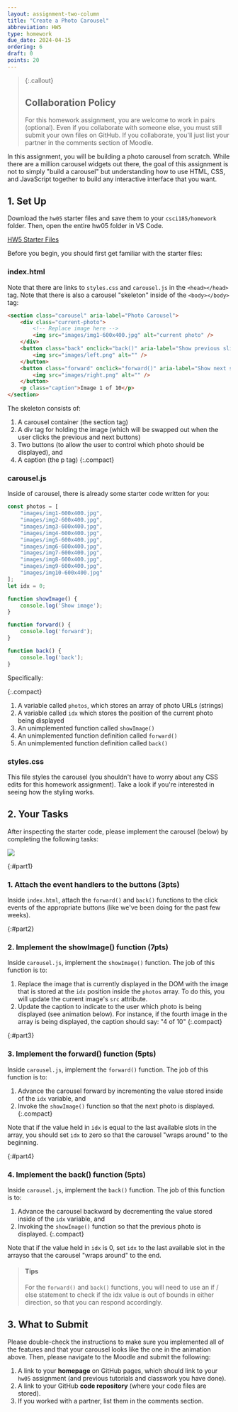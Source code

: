```yaml
---
layout: assignment-two-column
title: "Create a Photo Carousel"
abbreviation: HW5
type: homework
due_date: 2024-04-15
ordering: 6
draft: 0
points: 20
---
```


<style>
    .medium {
        margin: 0 auto;
        display: block;
    }
</style>

> {:.callout}
> ## Collaboration Policy
> For this homework assignment, you are welcome to work in pairs (optional). Even if you collaborate with someone else, you must still submit your own files on GitHub. If you collaborate, you'll just list your partner in the comments section of Moodle. 

In this assignment, you will be building a photo carousel from scratch. While there are a million carousel widgets out there, the goal of this assignment is not to simply "build a carousel" but understanding how to use HTML, CSS, and JavaScript together to build any interactive interface that you want. 


## 1. Set Up
Download the `hw05` starter files and save them to your `csci185/homework` folder. Then, open the entire hw05 folder in VS Code.

<a href="/spring2024/course-files/homework/hw05.zip" class="nu-button">HW5 Starter Files <i class="fas fa-download"></i></a>

Before you begin, you should first get familiar with the starter files:

### index.html
Note that there are links to `styles.css` and `carousel.js` in the `<head></head>` tag. Note that there is also a carousel "skeleton" inside of the `<body></body>` tag: 

```html
<section class="carousel" aria-label="Photo Carousel">
    <div class="current-photo">
        <!-- Replace image here -->
        <img src="images/img1-600x400.jpg" alt="current photo" />
    </div> 
    <button class="back" onclick="back()" aria-label="Show previous slide">
        <img src="images/left.png" alt="" />
    </button>
    <button class="forward" onclick="forward()" aria-label="Show next slide">
        <img src="images/right.png" alt="" />
    </button>
    <p class="caption">Image 1 of 10</p>
</section>
```

The skeleton consists of:
1. A carousel container (the section tag)
2. A div tag for holding the image (which will be swapped out when the user clicks the previous and next buttons)
3. Two buttons (to allow the user to control which photo should be displayed), and
4. A caption (the p tag)
{:.compact}

### carousel.js
Inside of carousel, there is already some starter code written for you:

```js
const photos = [
    "images/img1-600x400.jpg",
    "images/img2-600x400.jpg",
    "images/img3-600x400.jpg",
    "images/img4-600x400.jpg",
    "images/img5-600x400.jpg",
    "images/img6-600x400.jpg",
    "images/img7-600x400.jpg",
    "images/img8-600x400.jpg",
    "images/img9-600x400.jpg",
    "images/img10-600x400.jpg"
];
let idx = 0;

function showImage() {
    console.log('Show image');
}

function forward() {
    console.log('forward');
}

function back() {
    console.log('back');
}
```

Specifically:

{:.compact}
1. A variable called `photos`, which stores an array of photo URLs (strings)
1. A variable called `idx` which stores the position of the current photo being displayed
1. An unimplemented function called `showImage()`
1. An unimplemented function definition called `forward()`
1. An unimplemented function definition called `back()`

### styles.css
This file styles the carousel (you shouldn't have to worry about any CSS edits for this homework assignment). Take a look if you're interested in seeing how the styling works.


## 2. Your Tasks
After inspecting the starter code, please implement the carousel (below) by completing the following tasks:

<img class="medium" src="/spring2024/assets/images/homework/hw06/demo.gif"/>


{:#part1}
### 1. Attach the event handlers to the buttons (3pts)
Inside `index.html`, attach the `forward()` and `back()` functions to the click events of the appropriate buttons (like we've been doing for the past few weeks).

{:#part2}
### 2. Implement the showImage() function (7pts)
Inside `carousel.js`, implement the `showImage()` function. The job of this function is to:
1. Replace the image that is currently displayed in the DOM with the image that is stored at the `idx` position inside the `photos` array. To do this, you will update the current image's `src` attribute.
2. Update the caption to indicate to the user which photo is being displayed (see animation below). For instance, if the fourth image in the array is being displayed, the caption should say: "4 of 10"
{:.compact}

{:#part3}
### 3. Implement the forward() function (5pts)
Inside `carousel.js`, implement the `forward()` function. The job of this function is to:
1. Advance the carousel forward by incrementing the value stored inside of the `idx` variable, and 
2. Invoke the `showImage()` function so that the next photo is displayed.
{:.compact}

Note that if the value held in `idx` is equal to the last available slots in the array, you should set `idx` to zero so that the carousel "wraps around" to the beginning.

{:#part4}
### 4. Implement the back() function (5pts)
Inside `carousel.js`, implement the `back()` function. The job of this function is to:
1. Advance the carousel backward by decrementing the value stored inside of the `idx` variable, and 
2. Invoking the `showImage()` function so that the previous photo is displayed.
{:.compact}

Note that if the value held in `idx` is 0, set `idx` to the last available slot in the arrayso that the carousel "wraps around" to the end.


> #### Tips
> For the `forward()` and `back()` functions, you will need to use an if / else statement to check if the idx value is out of bounds in either direction, so that you can respond accordingly.

## 3. What to Submit
Please double-check the instructions to make sure you implemented all of the features and that your carousel looks like the one in the animation above. Then, please navigate to the Moodle and submit the following:

1. A link to your **homepage** on GitHub pages, which should link to your `hw05` assignment (and previous tutorials and classwork you have done).
2. A link to your GitHub **code repository** (where your code files are stored).
3. If you worked with a partner, list them in the comments section.